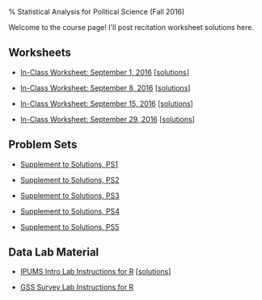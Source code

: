 % Statistical Analysis for Political Science (Fall 2016)

Welcome to the course page! I'll post recitation worksheet solutions here.

## Worksheets

* [In-Class Worksheet: September 1, 2016](recitation160901.pdf) [[solutions](recitation160901_sol.pdf)]

* [In-Class Worksheet: September 8, 2016](recitation160908.pdf) [[solutions](recitation160908_sol.pdf)]

* [In-Class Worksheet: September 15, 2016](recitation160915.pdf) [[solutions](recitation160915_sol.pdf)]

* [In-Class Worksheet: September 29, 2016](recitation160929.pdf) [[solutions](recitation160929_sol.pdf)]

## Problem Sets

* [Supplement to Solutions, PS1](ps1_sol_supp.pdf)

* [Supplement to Solutions, PS2](PS2_692)

* [Supplement to Solutions, PS3](PS3_692)

* [Supplement to Solutions, PS4](PS4_692)

* [Supplement to Solutions, PS5](PS5_692)

## Data Lab Material

* [IPUMS Intro Lab Instructions for R](Lab2R.txt) [[solutions](Lab2_solutions)]

* [GSS Survey Lab Instructions for R](Lab3R.txt)

